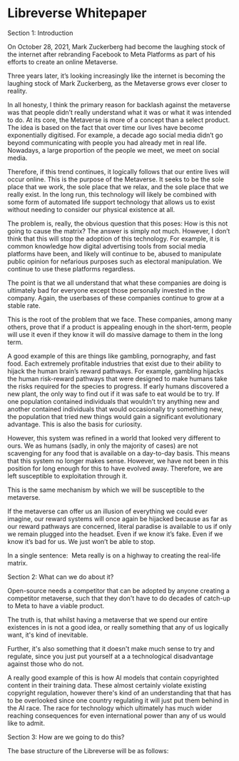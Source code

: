 # Libreverse Whitepaper

Section 1: Introduction

On October 28, 2021, Mark Zuckerberg had become the laughing stock of the internet after rebranding Facebook to Meta Platforms as part of his efforts to create an online Metaverse.

Three years later, it’s looking increasingly like the internet is becoming the laughing stock of Mark Zuckerberg, as the Metaverse grows ever closer to reality.

In all honesty, I think the primary reason for backlash against the metaverse was that people didn’t really understand what it was or what it was intended to do.
At its core, the Metaverse is more of a concept than a select product. The idea is based on the fact that over time our lives have become exponentially digitised.
For example, a decade ago social media didn’t go beyond communicating with people you had already met in real life. Nowadays, a large proportion of the people we meet, we meet on social media.

Therefore, if this trend continues, it logically follows that our entire lives will occur online. This is the purpose of the Metaverse.
It seeks to be the sole place that we work, the sole place that we relax, and the sole place that we really exist.
In the long run, this technology will likely be combined with some form of automated life support technology that allows us to exist without needing to consider our physical existence at all.

The problem is, really, the obvious question that this poses: How is this not going to cause the matrix? The answer is simply not much. However, I don’t think that this will stop the adoption of this technology. For example, it is common knowledge how digital advertising tools from social media platforms have been, and likely will continue to be, abused to manipulate public opinion for nefarious purposes such as electoral manipulation. We continue to use these platforms regardless.

The point is that we all understand that what these companies are doing is ultimately bad for everyone except those personally invested in the company. Again, the userbases of these companies continue to grow at a stable rate.

This is the root of the problem that we face. These companies, among many others, prove that if a product is appealing enough in the short-term, people will use it even if they know it will do massive damage to them in the long term.

A good example of this are things like gambling, pornography, and fast food. Each extremely profitable industries that exist due to their ability to hijack the human brain’s reward pathways. For example, gambling hijacks the human risk-reward pathways that were designed to make humans take the risks required for the species to progress.
If early humans discovered a new plant, the only way to find out if it was safe to eat would be to try. If one population contained individuals that wouldn’t try anything new and another contained individuals that would occasionally try something new, the population that tried new things would gain a significant evolutionary advantage.
This is also the basis for curiosity.

However, this system was refined in a world that looked very different to ours. We as humans (sadly, in only the majority of cases) are not scavenging for any food that is available on a day-to-day basis. This means that this system no longer makes sense. However, we have not been in this position for long enough for this to have evolved away. Therefore, we are left susceptible to exploitation through it.

This is the same mechanism by which we will be susceptible to the metaverse.

If the metaverse can offer us an illusion of everything we could ever imagine, our reward systems will once again be hijacked because as far as our reward pathways are concerned, literal paradise is available to us if only we remain plugged into the headset. Even if we know it’s fake. Even if we know it’s bad for us. We just won’t be able to stop.

In a single sentence:  Meta really is on a highway to creating the real-life matrix.

Section 2: What can we do about it?

Open-source needs a competitor that can be adopted by anyone creating a competitor metaverse, such that they don't have to do decades of catch-up to Meta to have a viable product.

The truth is, that whilst having a metaverse that we spend our entire existences in is not a good idea, or really something that any of us logically want, it's kind of inevitable.

Further, it's also something that it doesn't make much sense to try and regulate, since you just put yourself at a a technological disadvantage against those who do not.

A really good example of this is how AI models that contain copyrighted content in their training data.
These almost certainly violate existing copyright regulation, however there's kind of an understanding that that has to be overlooked since one country regulating it will just put them behind in the AI race.
The race for technology which ultimately has much wider reaching consequences for even international power than any of us would like to admit.

Section 3: How are we going to do this?

The base structure of the Libreverse will be as follows:
